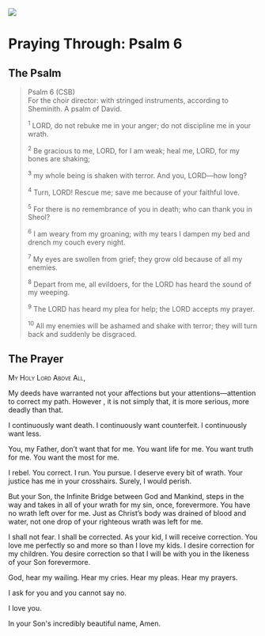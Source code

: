 <img class="intro-right" src="/images/art-paris-psalter.jpg">

# Praying Through: Psalm 6

## The Psalm

>Psalm 6 (CSB)  
><sup></sup> For the choir director: with stringed instruments, according to Sheminith. A psalm of David. 
>
><sup>1</sup> LORD, do not rebuke me in your anger; do not discipline me in your wrath. 
>
><sup>2</sup> Be gracious to me, LORD, for I am weak; heal me, LORD, for my bones are shaking; 
>
><sup>3</sup> my whole being is shaken with terror. And you, LORD—how long? 
>
><sup>4</sup> Turn, LORD! Rescue me; save me because of your faithful love. 
>
><sup>5</sup> For there is no remembrance of you in death; who can thank you in Sheol? 
>
><sup>6</sup> I am weary from my groaning; with my tears I dampen my bed and drench my couch every night. 
>
><sup>7</sup> My eyes are swollen from grief; they grow old because of all my enemies. 
>
><sup>8</sup> Depart from me, all evildoers, for the LORD has heard the sound of my weeping. 
>
><sup>9</sup> The LORD has heard my plea for help; the LORD accepts my prayer. 
>
><sup>10</sup> All my enemies will be ashamed and shake with terror; they will turn back and suddenly be disgraced.

## The Prayer

<div style="font-variant: small-caps;">
  My Holy Lord Above All,
</div>


My deeds have warranted not your affections but your attentions—attention to correct my path. However , it is not simply that, it is more serious, more deadly than that.

I continuously want death. I continuously want counterfeit. I continuously want less.

You, my Father, don’t want that for me.
You want life for me. You want truth for me. You want the most for me.

I rebel. You correct. I run. You pursue.
I deserve every bit of wrath. Your justice has me in your crosshairs. Surely, I would perish.

But your Son, the Infinite Bridge between God and Mankind, steps in the way and takes in all of your wrath for my sin, once, forevermore.
You have no wrath left over for me. Just as Christ’s body was drained of blood and water, not one drop of your righteous wrath was left for me.

I shall not fear. I shall be corrected. As your kid, I will receive correction.
You love me perfectly so and more so than I love my kids. I desire correction for my children. You desire correction so that I will be with you in the likeness of your Son forevermore.

God, hear my wailing. Hear my cries. Hear my pleas. Hear my prayers.

I ask for you and you cannot say no.

I love you.

In your Son's incredibly beautiful name, Amen.
